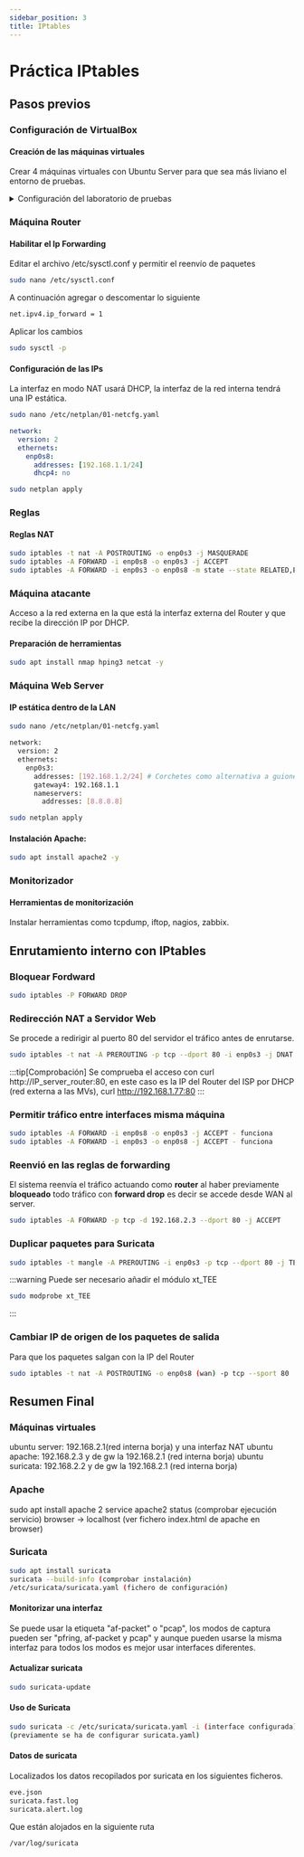 ```yaml
---
sidebar_position: 3
title: IPtables
---
```


# Práctica IPtables
## Pasos previos
### Configuración de VirtualBox
#### Creación de las máquinas virtuales
Crear 4 máquinas virtuales con Ubuntu Server para que sea más liviano el entorno de pruebas.

<details>
<summary>
Configuración del laboratorio de pruebas
</summary>

- **MV que hace de Router**: 2 adaptadores de red.
- **MV que hace de atacante**: 1 adaptador red.
- **MV con Web Server**: 1 adaptador de red.
- **Monitorización**: 1 adaptador de red.
</details>


### Máquina Router
#### Habilitar el Ip Forwarding

Editar el archivo /etc/sysctl.conf y permitir el  reenvío de paquetes
```bash
sudo nano /etc/sysctl.conf
```
A continuación agregar o descomentar lo siguiente
```bash
net.ipv4.ip_forward = 1
``` 
Aplicar los cambios
```bash
sudo sysctl -p
```

#### Configuración de las IPs
La interfaz en modo NAT usará DHCP, la interfaz de la red interna tendrá una IP estática.

```bash
sudo nano /etc/netplan/01-netcfg.yaml
```

```yaml 
network:
  version: 2
  ethernets:
    enp0s8:
      addresses: [192.168.1.1/24]
      dhcp4: no
```

```bash
sudo netplan apply
```

### Reglas

#### Reglas NAT

```bash
sudo iptables -t nat -A POSTROUTING -o enp0s3 -j MASQUERADE
sudo iptables -A FORWARD -i enp0s8 -o enp0s3 -j ACCEPT
sudo iptables -A FORWARD -i enp0s3 -o enp0s8 -m state --state RELATED,ESTABLISHED -j ACCEPT
```


### Máquina atacante
Acceso a la red externa en la que está la interfaz externa del Router y que recibe la dirección IP por DHCP.

#### Preparación de herramientas
```bash
sudo apt install nmap hping3 netcat -y
```

### Máquina Web Server
#### IP estática dentro de la LAN
```bash
sudo nano /etc/netplan/01-netcfg.yaml
```
```bash
network:
  version: 2
  ethernets:
    enp0s3:
      addresses: [192.168.1.2/24] # Corchetes como alternativa a guiones
      gateway4: 192.168.1.1
      nameservers:
        addresses: [8.8.8.8]
```

```bash
sudo netplan apply
```

#### Instalación Apache:
```bash
sudo apt install apache2 -y
```

### Monitorizador
#### Herramientas de monitorización
Instalar herramientas como tcpdump, iftop, nagios, zabbix.



## Enrutamiento interno con IPtables
### Bloquear Fordward
```bash
sudo iptables -P FORWARD DROP
```
### Redirección NAT a Servidor Web
Se procede a redirigir al puerto 80 del servidor el tráfico antes de enrutarse.

```bash
sudo iptables -t nat -A PREROUTING -p tcp --dport 80 -i enp0s3 -j DNAT --to-destination 192.168.2.3:80 (máquina virtual con apache)
```

:::tip[Comprobación]
Se comprueba el acceso con curl http://IP_server_router:80, en este
caso es la IP del Router del ISP por DHCP (red externa a las MVs), 
curl http://192.168.1.77:80
:::

### Permitir tráfico entre interfaces misma máquina
```bash
sudo iptables -A FORWARD -i enp0s8 -o enp0s3 -j ACCEPT - funciona
sudo iptables -A FORWARD -i enp0s3 -o enp0s8 -j ACCEPT - funciona
```

### Reenvió en las reglas de forwarding
El sistema reenvía el tráfico actuando como  **router** al haber previamente **bloqueado** todo tráfico con **forward drop** es decir se accede desde WAN al server.
```bash
sudo iptables -A FORWARD -p tcp -d 192.168.2.3 --dport 80 -j ACCEPT 
```

### Duplicar paquetes para Suricata
```bash
sudo iptables -t mangle -A PREROUTING -i enp0s3 -p tcp --dport 80 -j TEE --gateway IP_suricata - Funciona
```

:::warning
Puede ser necesario añadir el módulo xt_TEE
```bash
sudo modprobe xt_TEE
```
:::


### Cambiar IP de origen de los paquetes de salida
Para que los paquetes salgan con la IP del Router
```bash
sudo iptables -t nat -A POSTROUTING -o enp0s8 (wan) -p tcp --sport 80  -j SNAT --to-source <IP WAN / IP pública router ".77"> 
```

## Resumen Final
### Máquinas virtuales
ubuntu server: 192.168.2.1(red interna borja) y una interfaz NAT
ubuntu apache: 192.168.2.3 y de gw la 192.168.2.1 (red interna borja)
ubuntu suricata: 192.168.2.2 y de gw la 192.168.2.1 (red interna borja)

### Apache
sudo apt install apache 2
service apache2 status (comprobar ejecución servicio)
browser -> localhost (ver fichero index.html de apache en browser)

### Suricata
```bash
sudo apt install suricata
suricata --build-info (comprobar instalación)
/etc/suricata/suricata.yaml (fichero de configuración)
```

#### Monitorizar una interfaz
Se puede usar la etiqueta "af-packet" o "pcap", los modos de captura pueden ser "pfring, af-packet y pcap" y aunque pueden usarse la misma interfaz para todos los modos es mejor usar interfaces diferentes.

#### Actualizar suricata
```bash
sudo suricata-update
```

#### Uso de Suricata
```bash
sudo suricata -c /etc/suricata/suricata.yaml -i (interface configurada)
(previamente se ha de configurar suricata.yaml)
```

#### Datos de suricata
Localizados los datos recopilados por suricata en los siguientes ficheros.
```bash
eve.json
suricata.fast.log
suricata.alert.log
```
Que están alojados en la siguiente ruta
```bash
/var/log/suricata
```







